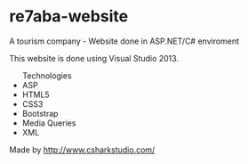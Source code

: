 # re7aba-website
A tourism company - Website done in ASP.NET/C# enviroment
<br>


This website is done using Visual Studio 2013. <br>
<ul> Technologies
<li>ASP</li>
<li>HTML5</li>
<li>CSS3</li>
<li>Bootstrap</li>
<li>Media Queries</li>
<li>XML</li>
</ul>

Made by <a>http://www.csharkstudio.com/</a>
